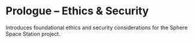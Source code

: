 # Prologue – Ethics & Security

Introduces foundational ethics and security considerations for the Sphere Space Station project.
